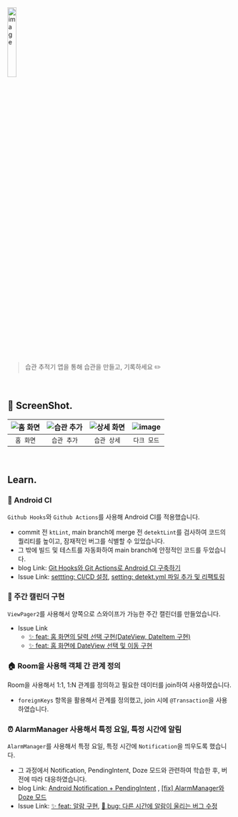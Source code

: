 <img title="" src="https://github.com/tnwlsgk1002/habit-tracker-app/assets/76458724/0abacc29-4c42-4a9e-896b-b9b6018c3107" alt="image" data-align="center" width="20%" height="20%">

> 습관 추적기 앱을 통해 습관을 만들고, 기록하세요 ✏️

</br>

## 📱 ScreenShot.

| ![홈 화면](https://github.com/tnwlsgk1002/habit-tracker-app/assets/76458724/678f6f31-4927-48e9-8b55-b08f43f170ad) | ![습관 추가](https://github.com/tnwlsgk1002/habit-tracker-app/assets/76458724/c25c98bd-f0ee-4018-bee5-144c6534eb34) | ![상세 화면](https://github.com/tnwlsgk1002/habit-tracker-app/assets/76458724/8f89cdb5-fde2-4c69-a169-dc6cb108f83d) | ![image](https://github.com/tnwlsgk1002/tnwlsgk1002/assets/76458724/262ed322-9f85-47d3-bab4-8d2aafd4a9ca) |
|:--------------------------------------------------------------------------------------------------------------:|:---------------------------------------------------------------------------------------------------------------:|:---------------------------------------------------------------------------------------------------------------:|:---------------------------------------------------------------------------------------------------------:|
| `홈 화면`                                                                             | `습관 추가`                                                                                                         | `습관 상세`                                                                                                         | `다크 모드`                                                                                                   |

</br>

## Learn.

### 🦾 Android CI

`Github Hooks`와 `Github Actions`를 사용해 Android CI를 적용했습니다.

* commit 전 `ktLint`, main branch에 merge 전 `detektLint`를 검사하여 코드의 퀄리티를 높이고, 잠재적인 버그를 식별할 수 있었습니다.
* 그 밖에 빌드 및 테스트를 자동화하여 main branch에 안정적인 코드를 두었습니다.
* blog Link: [Git Hooks와 Git Actions로 Android CI 구축하기](https://sjevie.tistory.com/entry/%EC%A0%81%EC%9A%A9%EA%B8%B0-Git-Hooks%EA%B3%BC-Git-Actions%EB%A1%9C-Android-CI-%EA%B5%AC%EC%B6%95%ED%95%98%EA%B8%B0)
* Issue Link: [settting: CI/CD 설정](https://github.com/tnwlsgk1002/habit-tracker-app/issues/5), [setting: detekt.yml 파일 추가 및 리팩토링](https://github.com/tnwlsgk1002/habit-tracker-app/issues/40)

### 📆 주간 캘린더 구현

`ViewPager2`를 사용해서 양쪽으로 스와이프가 가능한 주간 캘린더를 만들었습니다.

* Issue Link
  * [✨ feat: 홈 화면의 달력 선택 구현(DateView, DateItem 구현)](https://github.com/tnwlsgk1002/habit-tracker-app/issues/9)
  * [✨ feat: 홈 화면에 DateView 선택 및 이동 구현](https://github.com/tnwlsgk1002/habit-tracker-app/issues/32)

### 🏠 Room을 사용해 객체 간 관계 정의

Room을 사용해서 1:1, 1:N 관계를 정의하고 필요한 데이터를 join하여 사용하였습니다.

* `foreignKeys` 항목을 활용해서 관계를 정의했고, join 시에 `@Transaction`을 사용하였습니다.

### ⏰ AlarmManager 사용해서 특정 요일, 특정 시간에 알림

`AlarmManager`를 사용해서 특정 요일, 특정 시간에 `Notification`을 띄우도록 했습니다.

* 그 과정에서 Notification, PendingIntent, Doze 모드와 관련하여 학습한 후, 버전에 따라 대응하였습니다.
* blog Link: [Android Notification + PendingIntent](https://sjevie.tistory.com/entry/TIL%EA%B0%9C%EB%85%90-Android-Notification-PendingIntent) , [[fix] AlarmManager와 Doze 모드](https://sjevie.tistory.com/entry/fix-AlarmManager%EC%99%80-Doze-%EB%AA%A8%EB%93%9C)
* Issue Link: [✨ feat: 알람 구현](https://github.com/tnwlsgk1002/habit-tracker-app/issues/44), [🐞 bug: 다른 시간에 알람이 울리는 버그 수정](https://github.com/tnwlsgk1002/habit-tracker-app/issues/47)
